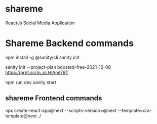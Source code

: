 # shareme
ReactJs Social Media Application
# Shareme Backend commands

npm install -g @sanity/cli
sanity init

sanity init --project-plan boosted-free-2021-12-08 https://prnt.sc/m_pLHlAml79T

npm run dev
sanity start

## shareme Frontend commands

npx create-react-app@next --scripts-version=@next --template=cra-template@next ./